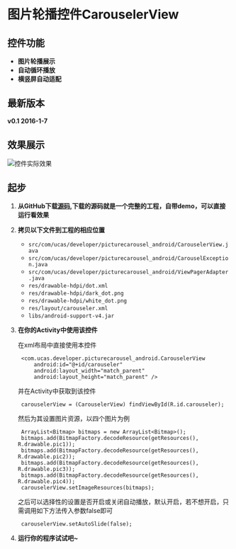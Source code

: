 图片轮播控件CarouselerView
==========================
控件功能
--------------
+ **图片轮播展示**
+ **自动循环播放**
+ **横竖屏自动适配**

最新版本
-------
**v0.1 2016-1-7**

效果展示
--------
![控件实际效果](https://github.com/jingedawang/Resources/blob/master/recording.gif?raw=true)

起步
----
1. **从GitHub下载[源码](),下载的源码就是一个完整的工程，自带demo，可以直接运行看效果**

2. **拷贝以下文件到工程的相应位置**

    + `src/com/ucas/developer/picturecarousel_android/CarouselerView.java`
    + `src/com/ucas/developer/picturecarousel_android/CarouselException.java`
    + `src/com/ucas/developer/picturecarousel_android/ViewPagerAdapter.java`
    + `res/drawable-hdpi/dot.xml`
    + `res/drawable-hdpi/dark_dot.png`
    + `res/drawable-hdpi/white_dot.png`
    + `res/layout/carouseler.xml`
    + `libs/android-support-v4.jar`
    
3. **在你的Activity中使用该控件**

    在xml布局中直接使用本控件
    
        <com.ucas.developer.picturecarousel_android.CarouselerView
            android:id="@+id/carouseler"
    	    android:layout_width="match_parent"
    	    android:layout_height="match_parent" />
    
    并在Activity中获取到该控件
    
        carouselerView = (CarouselerView) findViewById(R.id.carouseler);
    
    然后为其设置图片资源，以四个图片为例
    
        ArrayList<Bitmap> bitmaps = new ArrayList<Bitmap>();
        bitmaps.add(BitmapFactory.decodeResource(getResources(), R.drawable.pic1));
        bitmaps.add(BitmapFactory.decodeResource(getResources(), R.drawable.pic2));
        bitmaps.add(BitmapFactory.decodeResource(getResources(), R.drawable.pic3));
        bitmaps.add(BitmapFactory.decodeResource(getResources(), R.drawable.pic4));
        carouselerView.setImageResources(bitmaps);
    
    之后可以选择性的设置是否开启或关闭自动播放，默认开启，若不想开启，只需调用如下方法传入参数false即可
    
        carouselerView.setAutoSlide(false);
        
4. **运行你的程序试试吧~**
